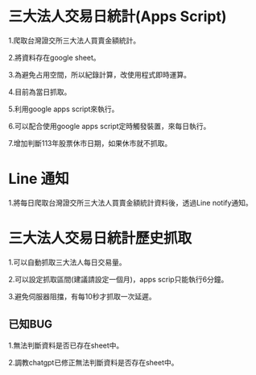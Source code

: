 # 三大法人交易日統計(Apps Script)
1.爬取台灣證交所三大法人買賣金額統計。

2.將資料存在google sheet。

3.為避免占用空間，所以紀錄計算，改使用程式即時運算。

4.目前為當日抓取。

5.利用google apps script來執行。

6.可以配合使用google apps script定時觸發裝置，來每日執行。

7.增加判斷113年股票休市日期，如果休市就不抓取。

# Line 通知
1.將每日爬取台灣證交所三大法人買賣金額統計資料後，透過Line notify通知。

# 三大法人交易日統計歷史抓取
1.可以自動抓取三大法人每日交易量。

2.可以設定抓取區間(建議請設定一個月)，apps scrip只能執行6分鐘。

3.避免伺服器阻擋，有每10秒才抓取一次延遲。

## 已知BUG
1.無法判斷資料是否已存在sheet中。

2.調教chatgpt已修正無法判斷資料是否存在sheet中。


